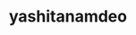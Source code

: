 ---
title: yashitanamdeo
github: https://github.com/yashitanamdeo
mode: dark
transition: 1s
score: 78.2
archetype:
- Badges | Tags | Icons
- Little Bit of Everything
---